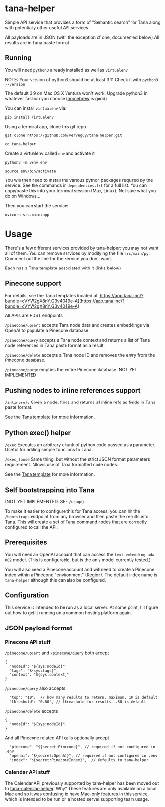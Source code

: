 # tana-helper
Simple API service that provides a form of "Semantic search" for Tana along with potentially other useful API services.

All payloads are in JSON (with the exception of one, documented below)
All results are in Tana paste format.

## Running
You will need `python3` already installed as well as `virtualenv`

NOTE: Your version of python3 should be at least 3.11
Check it with `python3 --version`

The default 3.9 on Mac OS X Ventura won't work.
Upgrade python3 in whatever fashion you choose ([homebrew](https://brew.sh) is good)

You can install `virtualenv` via:

`pip install virtualenv`

Using a terminal app, clone this git repo

`git clone https://github.com/verveguy/tana-helper.git`

`cd tana-helper`

Create a virtualenv called `env` and activate it

`python3 -m venv env` 

`source env/bin/activate`

You will then need to install the various python packages required by the service.
See the commands in `dependencies.txt` for a full list. You can copy/paste this into your terminal session (Mac, Linux). Not sure what you do on Windows...

Then you can start the service:

`uvicorn src.main:app`

# Usage

There's a few different services provided by tana-helper: you may not want all of them.
You can remove services by modifying the file `src/main/py`. Comment out the line for the service you don't want.

Each has a Tana template associated with it (links below)

## Pinecone support

For details, see the Tana templates located at [https://app.tana.inc/?bundle=cVYW2gX8nY.G3v4049e-A](https://app.tana.inc/?bundle=cVYW2gX8nY.G3v4049e-A)

All APIs are POST endpoints

`/pinecone/upsert` accepts Tana node data and creates
embeddings via OpenAI to populate a Pinecone database.

`/pinecone/query` accepts a Tana node context and returns a list of 
Tana node references in Tana paste format as a result.

`/pinecone/delete` accepts a Tana node ID and removes the entry from the
Pinecone database.

`/pinecone/purge` empties the entire Pinecone database. NOT YET IMPLEMENTED

## Pushing nodes to inline references support

`/inlinerefs` Given a node, finds and returns all inline refs as fields in Tana paste format.

See the [Tana template](https://app.tana.inc/?bundle=cVYW2gX8nY.Eb8g90_U2G) for more information.

## Python exec() helper

`/exec` Executes an arbitrary chunk of python code passed as a parameter. Useful for adding simple functions to Tana.

`/exec_loose` Same thing, but without the strict JSON format parameters requirement. Allows use of Tana formatted code nodes.

See the [Tana template](https://app.tana.inc/?bundle=cVYW2gX8nY.l7dQ2eDwJK) for more information.

## Self bootstrapping into Tana

(NOT YET IMPLEMENTED. SEE `/usage`)

To make it easier to configure this for Tana access, you can hit the `/bootstraps` endpoint from any browser and then paste the results into Tana. This will create a set of Tana command nodes that are correctly configured to call the API.


## Prerequisites
You will need an OpenAI account that can access the `text-embedding-ada-002` model. (This is configurable, but is the only model currently tested.)

You will also need a Pinecone account and will need to create a Pinecone index within a Pinecone "environment" (Region). The default index name is `tana-helper` although this can also be configured.

## Configuration
This service is intended to be run as a local server. At some point, I'll figure out how to get it running on a common hosting platform again.

## JSON payload format

### Pinecone API stuff

`/pinecone/upsert` and `/pinecone/query` both accept
``` 
{ 
  "nodeId": "${sys:nodeId}",  
  "tags": "${sys:tags}", 
  "context": "${sys:context}" 
}
```

`/pinecone/query` also accepts
```
  "top": "10",  // how many results to return, maximum. 10 is default
  "threshold": "0.80", // threashold for results. .80 is default
```

`/pinecone/delete` accepts
``` 
{ 
  "nodeId": "${sys:nodeId}",  
}
```

And all Pinecone related API calls optionally accept
```
  "pinecone": "${secret:Pinecone}", // required if not configured in .env
  "openai": "${secret:OpenAI}", // required if not configured in .env
  "index": "${secret:PineconeIndex}",  // defaults to tana-helper
```

### Calendar API stuff
The Calendar API previously supported by tana-helper has been moved out to [tana-calendar-helper](https://github.com/verveguy/tana-calendar-helper).
Why? These features are only available on a local Mac and so it was confusing to have Mac-only features in this service, which is intended to be run on a hosted server supporting team usage.
